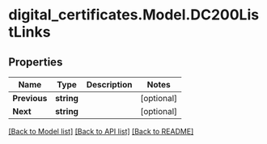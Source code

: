 # digital_certificates.Model.DC200ListLinks

## Properties

Name | Type | Description | Notes
------------ | ------------- | ------------- | -------------
**Previous** | **string** |  | [optional] 
**Next** | **string** |  | [optional] 

[[Back to Model list]](../README.md#documentation-for-models) [[Back to API list]](../README.md#documentation-for-api-endpoints) [[Back to README]](../README.md)

